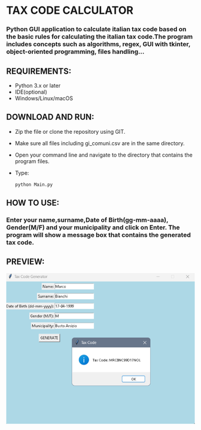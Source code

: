 # TAX CODE CALCULATOR
### Python GUI application to calculate italian tax code based on the basic rules for calculating the italian tax code.The program includes concepts such as algorithms, regex, GUI with tkinter, object-oriented programming, files handling...

## REQUIREMENTS:
- Python 3.x or later
- IDE(optional)
- Windows/Linux/macOS

## DOWNLOAD AND RUN:
- Zip the file or clone the repository using GIT.
- Make sure all files including gi_comuni.csv are in the same directory.
- Open your command line and navigate to the directory that contains the program files.
- Type:
      
      python Main.py

## HOW TO USE:
### Enter your **name,surname,Date of Birth(gg-mm-aaaa), Gender(M/F) and your municipality** and click on Enter. The program will show a message box that contains the generated tax code.

## PREVIEW:

<img src = "screenshots\Screenshot 2025-04-23 161106.png">